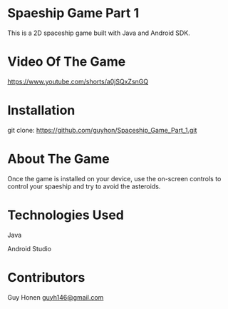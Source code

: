 # Spaeship Game Part 1
  This is a 2D spaceship game built with Java and Android SDK.
  

# Video Of The Game
 https://www.youtube.com/shorts/a0jSQxZsnGQ
  

# Installation
  git clone: https://github.com/guyhon/Spaceship_Game_Part_1.git

# About The Game
  Once the game is installed on your device,  use the on-screen controls to control your spaeship and try to avoid the asteroids. 

# Technologies Used
  Java
  
  Android Studio

# Contributors
  Guy Honen guyh146@gmail.com
